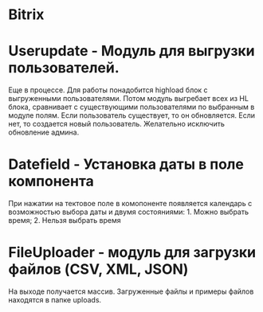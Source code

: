 # Bitrix
# Userupdate - Модуль для выгрузки пользователей. 
Еще в процессе.
Для работы понадобится highload блок с выгруженными пользователями. Потом модуль выгребает всех из HL блока, сравнивает с существующими пользователями по выбранным в модуле полям. Если пользователь существует, то он обновляется. Если нет, то создается новый пользователь.
Желательно исключить обновление админа.

# Datefield - Установка даты в поле компонента
При нажатии на тектовое поле в комопоненте появляется календарь с возможностью выбора даты и двумя состояниями: 1. Можно выбрать время; 2. Нельзя выбрать время

# FileUploader - модуль для загрузки файлов (CSV, XML, JSON)
На выходе получается массив. Загруженные файлы и примеры файлов находятся в папке uploads.